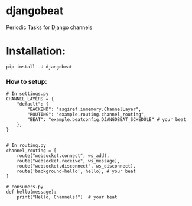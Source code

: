 # djangobeat

Periodic Tasks for Django channels

Installation:
============

	pip install -U djangobeat


### How to setup: ###

	# In settings.py
	CHANNEL_LAYERS = {
	    "default": {
	        "BACKEND": "asgiref.inmemory.ChannelLayer",
	        "ROUTING": "example.routing.channel_routing",
	        "BEAT": "example.beatconfig.DJANGOBEAT_SCHEDULE" # your beat
	    },
	}


	# In routing.py
	channel_routing = [
	    route("websocket.connect", ws_add),
	    route("websocket.receive", ws_message),
	    route("websocket.disconnect", ws_disconnect),
	    route('background-hello', hello), # your beat
	]

	# consumers.py
	def hello(message):
	    print("Hello, Channels!")  # your beat
